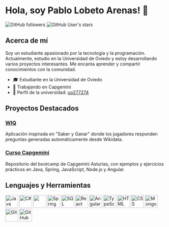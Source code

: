# Hola, soy Pablo Lobeto Arenas! 👋

![GitHub followers](https://img.shields.io/github/followers/plobetoa?style=social)
![GitHub User's stars](https://img.shields.io/github/stars/plobetoa?style=social)

## Acerca de mí

Soy un estudiante apasionado por la tecnología y la programación. Actualmente, estudio en la Universidad de Oviedo y estoy desarrollando varios proyectos interesantes. Me encanta aprender y compartir conocimientos con la comunidad.

- 🎓 Estudiante en la Universidad de Oviedo
- 💼 Trabajando en Capgemini
- 🏫 Perfil de la universidad: [uo277274](https://github.com/uo277274)



## Proyectos Destacados

### [WIQ](https://github.com/Arquisoft/wiq_en2)
Aplicación inspirada en "Saber y Ganar" donde los jugadores responden preguntas generadas automáticamente desde Wikidata.

### [Curso Capgemini](https://github.com/plobetoa/CursoCapgemini)
Repositorio del bootcamp de Capgemini Asturias, con ejemplos y ejercicios prácticos en Java, Spring, JavaScript, Node.js y Angular.

## Lenguajes y Herramientas

<p align="left">
  <img src="https://img.icons8.com/color/48/000000/java-coffee-cup-logo.png" alt="Java" height="40"/>
  <img src="https://img.icons8.com/color/48/000000/c-sharp-logo.png" alt="C#" height="40"/>
  <img src="https://cdn.jsdelivr.net/gh/devicons/devicon/icons/dotnetcore/dotnetcore-original.svg" width="40" height="40" />
  <img src="https://img.icons8.com/color/48/000000/spring-logo.png" alt="Spring Boot" height="40"/>
  <img src="https://img.icons8.com/external-outline-juicy-fish/60/000000/external-sql-coding-and-development-outline-outline-juicy-fish.png" alt="SQL" height="40"/>
  <img src="https://img.icons8.com/color/48/000000/react-native.png" alt="React" height="40"/>
  <img src="https://img.icons8.com/color/48/000000/angularjs.png" alt="Angular" height="40"/>
  <img src="https://img.icons8.com/color/48/000000/typescript.png" alt="TypeScript" height="40"/>
  <img src="https://img.icons8.com/color/48/000000/html-5.png" alt="HTML" height="40"/>
  <img src="https://img.icons8.com/color/48/000000/css3.png" alt="CSS" height="40"/>
  <img src="https://img.icons8.com/color/48/000000/mongodb.png" alt="MongoDB" height="40"/>
  <img src="https://img.icons8.com/color/48/000000/git.png" alt="Git" height="40"/>
  <img src="https://img.icons8.com/material-outlined/48/000000/github.png" alt="GitHub" height="40"/>
</p>



